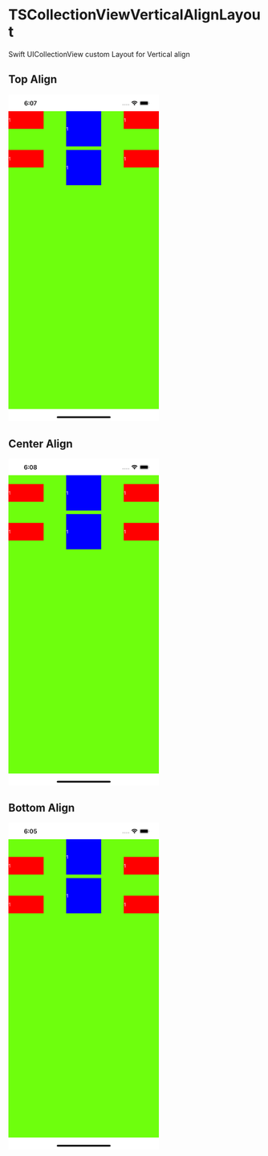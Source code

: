 # TSCollectionViewVerticalAlignLayout
Swift UICollectionView custom Layout for Vertical align

## Top Align
<img src="./screenshot_top.png" width="300">

## Center Align
<img src="./screenshot_center.png" width="300">

## Bottom Align
<img src="./screenshot.png" width="300">
